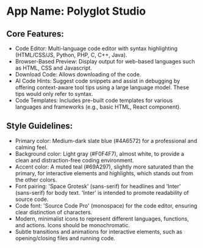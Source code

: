 # **App Name**: Polyglot Studio

## Core Features:

- Code Editor: Multi-language code editor with syntax highlighting (HTML/CSS/JS, Python, PHP, C, C++, Java).
- Browser-Based Preview: Display output for web-based languages such as HTML, CSS and Javascript.
- Download Code: Allows downloading of the code.
- AI Code Hints: Suggest code snippets and assist in debugging by offering context-aware tool tips using a large language model. These tips would only refer to syntax.
- Code Templates: Includes pre-built code templates for various languages and frameworks (e.g., basic HTML, React component).

## Style Guidelines:

- Primary color: Medium-dark slate blue (#4A6572) for a professional and calming feel.
- Background color: Light gray (#F0F4F7), almost white, to provide a clean and distraction-free coding environment.
- Accent color: A muted teal (#69A297), slightly more saturated than the primary, for interactive elements and highlights, which stands out from the other colors.
- Font pairing: 'Space Grotesk' (sans-serif) for headlines and 'Inter' (sans-serif) for body text. 'Inter' is intended to promote readability of source code.
- Code font: 'Source Code Pro' (monospace) for the code editor, ensuring clear distinction of characters.
- Modern, minimalist icons to represent different languages, functions, and actions. Icons should be monochromatic.
- Subtle transitions and animations for interactive elements, such as opening/closing files and running code.